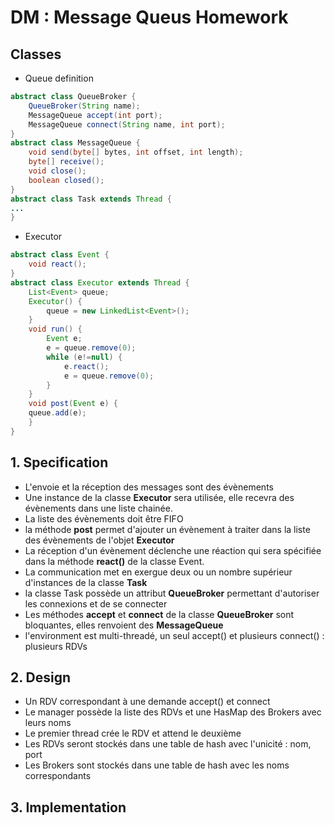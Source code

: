# DM : Message Queus Homework

## Classes 
- Queue definition 

```Java
abstract class QueueBroker {
    QueueBroker(String name);
    MessageQueue accept(int port);
    MessageQueue connect(String name, int port);
}
abstract class MessageQueue {
    void send(byte[] bytes, int offset, int length);
    byte[] receive();
    void close();
    boolean closed();
}
abstract class Task extends Thread {
...
}
```
- Executor

```Java
abstract class Event {
    void react();
}
abstract class Executor extends Thread {
    List<Event> queue;
    Executor() {
        queue = new LinkedList<Event>();
    }
    void run() {
        Event e;
        e = queue.remove(0);
        while (e!=null) {
            e.react();
            e = queue.remove(0);
        }
    }
    void post(Event e) {
    queue.add(e);
    }
}
```

## 1. Specification

- L'envoie et la réception des messages sont des évènements 
- Une instance de la classe **Executor** sera utilisée, elle recevra des évènements dans une liste chainée.
- La liste des évènements doit être FIFO
- la méthode **post** permet d'ajouter un évènement à traiter dans la liste des évènements de l'objet **Executor** 
- La réception d'un évènement déclenche une réaction qui sera spécifiée dans la méthode **react()** de la classe Event. 
- La communication met en exergue deux ou un nombre supérieur d'instances de la classe **Task**
- la classe Task possède un attribut **QueueBroker** permettant d'autoriser les connexions et de se connecter 
- Les méthodes **accept** et **connect** de la classe **QueueBroker** sont bloquantes, elles renvoient des **MessageQueue**
- l'environment est multi-threadé, un seul accept() et plusieurs connect() : plusieurs RDVs 


## 2. Design

- Un RDV correspondant à une demande accept() et connect
- Le manager possède la liste des RDVs et une HasMap des Brokers avec leurs noms
- Le premier thread crée le RDV et attend le deuxième
- Les RDVs seront stockés dans une table de hash avec l'unicité : nom, port
- Les Brokers sont stockés dans une table de hash avec les noms correspondants


## 3. Implementation

